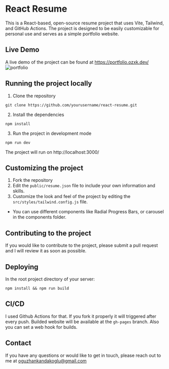 # React Resume

This is a React-based, open-source resume project that uses Vite, Tailwind, and GitHub Actions. The project is designed to be easily customizable for personal use and serves as a simple portfolio website.

## Live Demo

A live demo of the project can be found at https://portfolio.ozxk.dev/
![portfolio](https://user-images.githubusercontent.com/47363718/214532494-9220d02b-dd39-4d27-9bbd-2c4910fd8803.png)


## Running the project locally

1. Clone the repository
```
git clone https://github.com/yourusername/react-resume.git
```
2. Install the dependencies
```
npm install
```
3. Run the project in development mode
```
npm run dev
```

The project will run on http://localhost:3000/

## Customizing the project

1. Fork the repository
2. Edit the `public/resume.json` file to include your own information and skills.
3. Customize the look and feel of the project by editing the `src/styles/tailwind.config.js` file.

- You can use different components like Radial Progress Bars, or carousel in the components folder.

## Contributing to the project

If you would like to contribute to the project, please submit a pull request and I will review it as soon as possible.

## Deploying

In the root project directory of your server:
```
npm install && npm run build
```

## CI/CD
I used Github Actions for that. If you fork it properly it will triggered after every push. Builded website will be available at the `gh-pages` branch.
Also you can set a web hook for builds.

## Contact

If you have any questions or would like to get in touch, please reach out to me at oguzhankandakoglu@gmail.com
